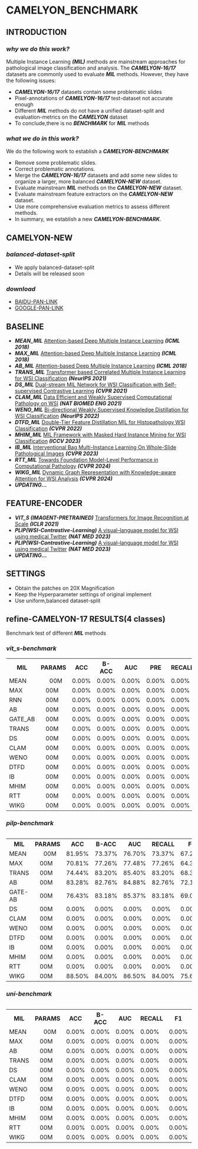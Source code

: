 # CAMELYON_BENCHMARK
## INTRODUCTION
### *why we do this work?*
Multiple Instance Learning **_(MIL)_** methods are mainstream approaches for pathological image classification and analysis.
The ***CAMELYON-16/17*** datasets are commonly used to evaluate ***MIL*** methods. 
However, they have the following issues:
* **_CAMELYON-16/17_** datasets contain some problematic slides
* Pixel-annotations of **_CAMELYON-16/17_** test-dataset not accurate enough
* Different **_MIL_** methods do not have a unified dataset-split and evaluation-metrics on the ***CAMELYON*** dataset
* To conclude,there is no ***BENCHMARK*** for ***MIL*** methods
### *what we do in this work?*
We do the following work to establish a ***CAMELYON-BENCHMARK***
* Remove some problematic slides.
* Correct problematic annotations.
* Merge the **_CAMELYON-16/17_** datasets and add some new slides to organize a larger, more balanced **_CAMELYON-NEW_** dataset.
* Evaluate mainstream ***MIL*** methods on the **_CAMELYON-NEW_** dataset.
* Evaluate mainstream feature extractors on the **_CAMELYON-NEW_** dataset.
* Use more comprehensive evaluation metrics to assess different methods.
* In summary, we establish a new **_CAMELYON-BENCHMARK_**.

## CAMELYON-NEW
### *balanced-dataset-split* 
* We apply balanced-dataset-split
* Details will be released soon
### *download*
* [BAIDU-PAN-LINK](https://github.com/lingxitong/CAMELYON_BENCHMARK/edit/main/README.md)
* [GOOGLE-PAN-LINK](https://github.com/lingxitong/CAMELYON_BENCHMARK/edit/main/README.md)
## BASELINE
* ***MEAN_MIL*** [Attention-based Deep Multiple Instance Learning](https://arxiv.org/abs/1802.04712) ***(ICML 2018)*** 
* ***MAX_MIL*** [Attention-based Deep Multiple Instance Learning](https://arxiv.org/abs/1802.04712) ***(ICML 2018)*** 
* ***AB_MIL*** [Attention-based Deep Multiple Instance Learning](https://arxiv.org/abs/1802.04712) ***(ICML 2018)*** 
* ***TRANS_MIL*** [Transformer based Correlated Multiple Instance Learning for WSI Classification](https://arxiv.org/abs/2106.00908) ***(NeurIPS 2021)***
* ***DS_MIL*** [Dual-stream MIL Network for WSI Classification with Self-supervised Contrastive Learning](https://arxiv.org/abs/2011.08939) ***(CVPR 2021)***
* ***CLAM_MIL*** [Data Efficient and Weakly Supervised Computational Pathology on WSI](https://arxiv.org/abs/2004.09666) ***(NAT BIOMED ENG 2021)***
* ***WENO_MIL*** [Bi-directional Weakly Supervised Knowledge Distillation for WSI Classification](https://arxiv.org/abs/2210.03664) ***(NeurIPS 2022)***
* ***DTFD_MIL*** [Double-Tier Feature Distillation MIL for Histopathology WSI Classification](https://arxiv.org/abs/2203.12081) ***(CVPR 2022)***
* ***MHIM_MIL*** [MIL Framework with Masked Hard Instance Mining for WSI Classification](https://arxiv.org/abs/2307.15254) ***(ICCV 2023)***
* ***IB_MIL*** [Interventional Bag Multi-Instance Learning On Whole-Slide Pathological Images](https://arxiv.org/abs/2303.06873) ***(CVPR 2023)***
* ***RTT_MIL*** [Towards Foundation Model-Level Performance in Computational Pathology](https://arxiv.org/abs/2402.17228) ***(CVPR 2024)***
* ***WIKG_MIL*** [Dynamic Graph Representation with Knowledge-aware Attention for WSI Analysis](https://arxiv.org/abs/2403.07719) ***(CVPR 2024)***
* ***UPDATING...***

## FEATURE-ENCODER
* ***VIT_S (IMAGENT-PRETRAINED)*** [Transformers for Image Recognition at Scale](https://arxiv.org/abs/2010.11929) ***(ICLR 2021)*** 
* ***PLIP(WSI-Contrastive-Learning)*** [A visual–language model for WSI using medical Twitter](https://www.nature.com/articles/s41591-023-02504-3) ***(NAT MED 2023)***
* ***PLIP(WSI-Contrastive-Learning)*** [A visual–language model for WSI using medical Twitter](https://www.nature.com/articles/s41591-023-02504-3) ***(NAT MED 2023)***
* ***UPDATING...***

  
## SETTINGS
* Obtain the patches on 20X Magnification
* Keep the Hyperparameter settings of original implement
* Use uniform,balanced dataset-split

  
## refine-CAMELYON-17 RESULTS(4 classes)
Benchmark test of different ***MIL*** methods
### *vit_s-benchmark*

<table>
  <tr>
    <th>MIL</th>
    <th>PARAMS</th>
    <th>ACC</th>
    <th>B-ACC</th>
    <th>AUC</th>
    <th>PRE</th>
    <th>RECALL</th>
    <th>F1</th>
    <th colspan="6">DOWNLOAD</th>
  </tr>
  <tr>
    <td>MEAN</td>
    <td style="text-align: center;">&nbsp;&nbsp;&nbsp;00M</td>
    <td>0.00%</td>
    <td>0.00%</td>
    <td>0.00%</td>
    <td>0.00%</td>
    <td>0.00%</td>
    <td>0.00%</td>
    <td><a href="https://github.com/lingxitong/CAMELYON_BENCHMARK/edit/main/README.md">&nbsp;pre-trained</a></td>
  </tr>
    <tr>
    <td>MAX</td>
    <td>&nbsp;&nbsp;&nbsp;00M</td>
    <td>0.00%</td>
    <td>0.00%</td>
    <td>0.00%</td>
    <td>0.00%</td>
    <td>0.00%</td>
    <td>0.00%</td>
    <td><a href="https://github.com/lingxitong/CAMELYON_BENCHMARK/edit/main/README.md">&nbsp;pre-trained</a></td>
  </tr>
    <tr>
    <td>RNN</td>
    <td>&nbsp;&nbsp;&nbsp;00M</td>
    <td>0.00%</td>
    <td>0.00%</td>
    <td>0.00%</td>
    <td>0.00%</td>
    <td>0.00%</td>
    <td>0.00%</td>
    <td><a href="https://github.com/lingxitong/CAMELYON_BENCHMARK/edit/main/README.md">&nbsp;pre-trained</a></td>
  </tr>
    <tr>
    <td>AB</td>
    <td>&nbsp;&nbsp;&nbsp;00M</td>
    <td>0.00%</td>
    <td>0.00%</td>
    <td>0.00%</td>
    <td>0.00%</td>
    <td>0.00%</td>
    <td>0.00%</td>
    <td><a href="https://github.com/lingxitong/CAMELYON_BENCHMARK/edit/main/README.md">&nbsp;pre-trained</a></td>
  </tr>
    <tr>
    <td>GATE_AB</td>
    <td>&nbsp;&nbsp;&nbsp;00M</td>
    <td>0.00%</td>
    <td>0.00%</td>
    <td>0.00%</td>
    <td>0.00%</td>
    <td>0.00%</td>
    <td>0.00%</td>
    <td><a href="https://github.com/lingxitong/CAMELYON_BENCHMARK/edit/main/README.md">&nbsp;pre-trained</a></td>
  </tr>
    <tr>
    <td>TRANS</td>
    <td>&nbsp;&nbsp;&nbsp;00M</td>
    <td>0.00%</td>
    <td>0.00%</td>
    <td>0.00%</td>
    <td>0.00%</td>
    <td>0.00%</td>
    <td>0.00%</td>
    <td><a href="https://github.com/lingxitong/CAMELYON_BENCHMARK/edit/main/README.md">&nbsp;pre-trained</a></td>
  </tr>
    <tr>
    <td>DS</td>
    <td>&nbsp;&nbsp;&nbsp;00M</td>
    <td>0.00%</td>
    <td>0.00%</td>
    <td>0.00%</td>
    <td>0.00%</td>
    <td>0.00%</td>
    <td>0.00%</td>
    <td><a href="https://github.com/lingxitong/CAMELYON_BENCHMARK/edit/main/README.md">&nbsp;pre-trained</a></td>
  </tr>
    <tr>
    <td>CLAM</td>
    <td>&nbsp;&nbsp;&nbsp;00M</td>
    <td>0.00%</td>
    <td>0.00%</td>
    <td>0.00%</td>
    <td>0.00%</td>
    <td>0.00%</td>
    <td>0.00%</td>
    <td><a href="https://github.com/lingxitong/CAMELYON_BENCHMARK/edit/main/README.md">&nbsp;pre-trained</a></td>
  </tr>
    <tr>
    <td>WENO</td>
    <td>&nbsp;&nbsp;&nbsp;00M</td>
    <td>0.00%</td>
    <td>0.00%</td>
    <td>0.00%</td>
    <td>0.00%</td>
    <td>0.00%</td>
    <td>0.00%</td>
    <td><a href="https://github.com/lingxitong/CAMELYON_BENCHMARK/edit/main/README.md">&nbsp;pre-trained</a></td>
  </tr>
    <tr>
    <td>DTFD</td>
    <td>&nbsp;&nbsp;&nbsp;00M</td>
    <td>0.00%</td>
    <td>0.00%</td>
    <td>0.00%</td>
    <td>0.00%</td>
    <td>0.00%</td>
    <td>0.00%</td>
    <td><a href="https://github.com/lingxitong/CAMELYON_BENCHMARK/edit/main/README.md">&nbsp;pre-trained</a></td>
  </tr>
    </tr>
    <tr>
    <td>IB</td>
    <td>&nbsp;&nbsp;&nbsp;00M</td>
    <td>0.00%</td>
    <td>0.00%</td>
    <td>0.00%</td>
    <td>0.00%</td>
    <td>0.00%</td>
    <td>0.00%</td>
    <td><a href="https://github.com/lingxitong/CAMELYON_BENCHMARK/edit/main/README.md">&nbsp;pre-trained</a></td>
  </tr>
    </tr>
    <tr>
    <td>MHIM</td>
    <td>&nbsp;&nbsp;&nbsp;00M</td>
    <td>0.00%</td>
    <td>0.00%</td>
    <td>0.00%</td>
    <td>0.00%</td>
    <td>0.00%</td>
    <td>0.00%</td>
    <td><a href="https://github.com/lingxitong/CAMELYON_BENCHMARK/edit/main/README.md">&nbsp;pre-trained</a></td>
  </tr>
    </tr>
    <tr>
    <td>RTT</td>
    <td>&nbsp;&nbsp;&nbsp;00M</td>
    <td>0.00%</td>
    <td>0.00%</td>
    <td>0.00%</td>
    <td>0.00%</td>
    <td>0.00%</td>
    <td>0.00%</td>
    <td><a href="https://github.com/lingxitong/CAMELYON_BENCHMARK/edit/main/README.md">&nbsp;pre-trained</a></td>
  </tr>
    </tr>
    <tr>
    <td>WIKG</td>
    <td>&nbsp;&nbsp;&nbsp;00M</td>
    <td>0.00%</td>
    <td>0.00%</td>
    <td>0.00%</td>
    <td>0.00%</td>
    <td>0.00%</td>
    <td>0.00%</td>
    <td><a href="https://github.com/lingxitong/CAMELYON_BENCHMARK/edit/main/README.md">&nbsp;pre-trained</a></td>
  </tr>
<table>


### ***pilp-benchmark***
<table>
  <tr>
    <th>MIL</th>
    <th>PARAMS</th>
    <th>ACC</th>
    <th>B-ACC</th>
    <th>AUC</th>
    <th>RECALL</th>
    <th>F1</th>
    <th>PRE</th>
    <th colspan="6">DOWNLOAD</th>
  </tr>
  <tr>
    <td>MEAN</td>
    <td style="text-align: center;">&nbsp;&nbsp;&nbsp;00M</td>
    <td>81.95%</td>
    <td>73.37%</td>
    <td>76.70%</td>
    <td>73.37%</td>
    <td>67.23%</td>
    <td>67.52%</td>
    <td><a href="https://github.com/lingxitong/CAMELYON_BENCHMARK/edit/main/README.md">&nbsp;pre-trained</a></td>
  </tr>
    <tr>
    <td>MAX</td>
    <td>&nbsp;&nbsp;&nbsp;00M</td>
    <td>70.81%</td>
    <td>77.26%</td>
    <td>77.48%</td>
    <td>77.26%</td>
    <td>64.30%</td>
    <td>71.54%</td>
    <td><a href="https://github.com/lingxitong/CAMELYON_BENCHMARK/edit/main/README.md">&nbsp;pre-trained</a></td>
  </tr>
    <tr>
    <td>TRANS</td>
    <td>&nbsp;&nbsp;&nbsp;00M</td>
    <td>74.44%</td>
    <td>83.20%</td>
    <td>85.40%</td>
    <td>83.20%</td>
    <td>68.38%</td>
    <td>73.11%</td>
    <td><a href="https://github.com/lingxitong/CAMELYON_BENCHMARK/edit/main/README.md">&nbsp;pre-trained</a></td>
  </tr>
    <tr>
    <td>AB</td>
    <td>&nbsp;&nbsp;&nbsp;00M</td>
    <td>83.28%</td>
    <td>82.76%</td>
    <td>84.88%</td>
    <td>82.76%</td>
    <td>72.19%</td>
    <td>72.62%</td>
    <td><a href="https://github.com/lingxitong/CAMELYON_BENCHMARK/edit/main/README.md">&nbsp;pre-trained</a></td>
  </tr>
    <tr>
    <td>GATE-AB</td>
    <td>&nbsp;&nbsp;&nbsp;00M</td>
    <td>76.43%</td>
    <td>83.18%</td>
    <td>85.37%</td>
    <td>83.18%</td>
    <td>69.02%</td>
    <td>72.62%</td>
    <td><a href="https://github.com/lingxitong/CAMELYON_BENCHMARK/edit/main/README.md">&nbsp;pre-trained</a></td>
  </tr>
    <tr>
    <td>DS</td>
    <td>&nbsp;&nbsp;&nbsp;00M</td>
    <td>0.00%</td>
    <td>0.00%</td>
    <td>0.00%</td>
    <td>0.00%</td>
    <td>0.00%</td>
    <td>0.00%</td>
    <td><a href="https://github.com/lingxitong/CAMELYON_BENCHMARK/edit/main/README.md">&nbsp;pre-trained</a></td>
  </tr>
    <tr>
    <td>CLAM</td>
    <td>&nbsp;&nbsp;&nbsp;00M</td>
    <td>0.00%</td>
    <td>0.00%</td>
    <td>0.00%</td>
    <td>0.00%</td>
    <td>0.00%</td>
    <td>0.00%</td>
    <td><a href="https://github.com/lingxitong/CAMELYON_BENCHMARK/edit/main/README.md">&nbsp;pre-trained</a></td>
  </tr>
    <tr>
    <td>WENO</td>
    <td>&nbsp;&nbsp;&nbsp;00M</td>
    <td>0.00%</td>
    <td>0.00%</td>
    <td>0.00%</td>
    <td>0.00%</td>
    <td>0.00%</td>
    <td>0.00%</td>
    <td><a href="https://github.com/lingxitong/CAMELYON_BENCHMARK/edit/main/README.md">&nbsp;pre-trained</a></td>
  </tr>
    <tr>
    <td>DTFD</td>
    <td>&nbsp;&nbsp;&nbsp;00M</td>
    <td>0.00%</td>
    <td>0.00%</td>
    <td>0.00%</td>
    <td>0.00%</td>
    <td>0.00%</td>
    <td>0.00%</td>
    <td><a href="https://github.com/lingxitong/CAMELYON_BENCHMARK/edit/main/README.md">&nbsp;pre-trained</a></td>
  </tr>
    </tr>
    <tr>
    <td>IB</td>
    <td>&nbsp;&nbsp;&nbsp;00M</td>
    <td>0.00%</td>
    <td>0.00%</td>
    <td>0.00%</td>
    <td>0.00%</td>
    <td>0.00%</td>
    <td>0.00%</td>
    <td><a href="https://github.com/lingxitong/CAMELYON_BENCHMARK/edit/main/README.md">&nbsp;pre-trained</a></td>
  </tr>
    </tr>
    <tr>
    <td>MHIM</td>
    <td>&nbsp;&nbsp;&nbsp;00M</td>
    <td>0.00%</td>
    <td>0.00%</td>
    <td>0.00%</td>
    <td>0.00%</td>
    <td>0.00%</td>
    <td>0.00%</td>
    <td><a href="https://github.com/lingxitong/CAMELYON_BENCHMARK/edit/main/README.md">&nbsp;pre-trained</a></td>
  </tr>
    </tr>
    <tr>
    <td>RTT</td>
    <td>&nbsp;&nbsp;&nbsp;00M</td>
    <td>0.00%</td>
    <td>0.00%</td>
    <td>0.00%</td>
    <td>0.00%</td>
    <td>0.00%</td>
    <td>0.00%</td>
    <td><a href="https://github.com/lingxitong/CAMELYON_BENCHMARK/edit/main/README.md">&nbsp;pre-trained</a></td>
  </tr>
    </tr>
    <tr>
    <td>WIKG</td>
    <td>&nbsp;&nbsp;&nbsp;00M</td>
    <td>88.50%</td>
    <td>84.00%</td>
    <td>86.50%</td>
    <td>84.00%</td>
    <td>75.67%</td>
    <td>74.29%</td>
    <td><a href="https://github.com/lingxitong/CAMELYON_BENCHMARK/edit/main/README.md">&nbsp;pre-trained</a></td>
  </tr>
<table>



### ***uni-benchmark***
<table>
  <tr>
    <th>MIL</th>
    <th>PARAMS</th>
    <th>ACC</th>
    <th>B-ACC</th>
    <th>AUC</th>
    <th>RECALL</th>
    <th>F1</th>
    <th colspan="6">DOWNLOAD</th>
  </tr>
  <tr>
    <td>MEAN</td>
    <td style="text-align: center;">&nbsp;&nbsp;&nbsp;00M</td>
    <td>0.00%</td>
    <td>0.00%</td>
    <td>0.00%</td>
    <td>0.00%</td>
    <td>0.00%</td>
    <td><a href="https://github.com/lingxitong/CAMELYON_BENCHMARK/edit/main/README.md">&nbsp;pre-trained</a></td>
  </tr>
    <tr>
    <td>MAX</td>
    <td>&nbsp;&nbsp;&nbsp;00M</td>
    <td>0.00%</td>
    <td>0.00%</td>
    <td>0.00%</td>
    <td>0.00%</td>
    <td>0.00%</td>
    <td><a href="https://github.com/lingxitong/CAMELYON_BENCHMARK/edit/main/README.md">&nbsp;pre-trained</a></td>
  </tr>
    <tr>
    <td>AB</td>
    <td>&nbsp;&nbsp;&nbsp;00M</td>
    <td>0.00%</td>
    <td>0.00%</td>
    <td>0.00%</td>
    <td>0.00%</td>
    <td>0.00%</td>
    <td><a href="https://github.com/lingxitong/CAMELYON_BENCHMARK/edit/main/README.md">&nbsp;pre-trained</a></td>
  </tr>
    <tr>
    <td>TRANS</td>
    <td>&nbsp;&nbsp;&nbsp;00M</td>
    <td>0.00%</td>
    <td>0.00%</td>
    <td>0.00%</td>
    <td>0.00%</td>
    <td>0.00%</td>
    <td><a href="https://github.com/lingxitong/CAMELYON_BENCHMARK/edit/main/README.md">&nbsp;pre-trained</a></td>
  </tr>
    <tr>
    <td>DS</td>
    <td>&nbsp;&nbsp;&nbsp;00M</td>
    <td>0.00%</td>
    <td>0.00%</td>
    <td>0.00%</td>
    <td>0.00%</td>
    <td>0.00%</td>
    <td><a href="https://github.com/lingxitong/CAMELYON_BENCHMARK/edit/main/README.md">&nbsp;pre-trained</a></td>
  </tr>
    <tr>
    <td>CLAM</td>
    <td>&nbsp;&nbsp;&nbsp;00M</td>
    <td>0.00%</td>
    <td>0.00%</td>
    <td>0.00%</td>
    <td>0.00%</td>
    <td>0.00%</td>
    <td><a href="https://github.com/lingxitong/CAMELYON_BENCHMARK/edit/main/README.md">&nbsp;pre-trained</a></td>
  </tr>
    <tr>
    <td>WENO</td>
    <td>&nbsp;&nbsp;&nbsp;00M</td>
    <td>0.00%</td>
    <td>0.00%</td>
    <td>0.00%</td>
    <td>0.00%</td>
    <td>0.00%</td>
    <td><a href="https://github.com/lingxitong/CAMELYON_BENCHMARK/edit/main/README.md">&nbsp;pre-trained</a></td>
  </tr>
    <tr>
    <td>DTFD</td>
    <td>&nbsp;&nbsp;&nbsp;00M</td>
    <td>0.00%</td>
    <td>0.00%</td>
    <td>0.00%</td>
    <td>0.00%</td>
    <td>0.00%</td>
    <td><a href="https://github.com/lingxitong/CAMELYON_BENCHMARK/edit/main/README.md">&nbsp;pre-trained</a></td>
  </tr>
    </tr>
    <tr>
    <td>IB</td>
    <td>&nbsp;&nbsp;&nbsp;00M</td>
    <td>0.00%</td>
    <td>0.00%</td>
    <td>0.00%</td>
    <td>0.00%</td>
    <td>0.00%</td>
    <td><a href="https://github.com/lingxitong/CAMELYON_BENCHMARK/edit/main/README.md">&nbsp;pre-trained</a></td>
  </tr>
    </tr>
    <tr>
    <td>MHIM</td>
    <td>&nbsp;&nbsp;&nbsp;00M</td>
    <td>0.00%</td>
    <td>0.00%</td>
    <td>0.00%</td>
    <td>0.00%</td>
    <td>0.00%</td>
    <td><a href="https://github.com/lingxitong/CAMELYON_BENCHMARK/edit/main/README.md">&nbsp;pre-trained</a></td>
  </tr>
    </tr>
    <tr>
    <td>RTT</td>
    <td>&nbsp;&nbsp;&nbsp;00M</td>
    <td>0.00%</td>
    <td>0.00%</td>
    <td>0.00%</td>
    <td>0.00%</td>
    <td>0.00%</td>
    <td><a href="https://github.com/lingxitong/CAMELYON_BENCHMARK/edit/main/README.md">&nbsp;pre-trained</a></td>
  </tr>
    </tr>
    <tr>
    <td>WIKG</td>
    <td>&nbsp;&nbsp;&nbsp;00M</td>
    <td>0.00%</td>
    <td>0.00%</td>
    <td>0.00%</td>
    <td>0.00%</td>
    <td>0.00%</td>
    <td><a href="https://github.com/lingxitong/CAMELYON_BENCHMARK/edit/main/README.md">&nbsp;pre-trained</a></td>
  </tr>
<table>







  
 
